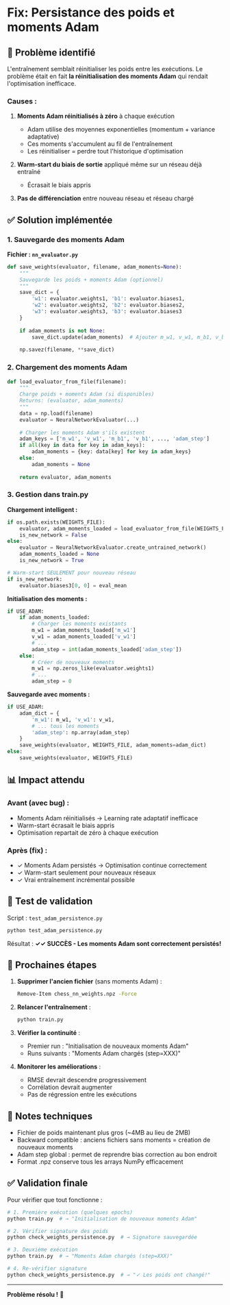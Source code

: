 # Fix: Persistance des poids et moments Adam

## 🐛 Problème identifié

L'entraînement semblait réinitialiser les poids entre les exécutions. Le problème était en fait **la réinitialisation des moments Adam** qui rendait l'optimisation inefficace.

### Causes :

1. **Moments Adam réinitialisés à zéro** à chaque exécution
   - Adam utilise des moyennes exponentielles (momentum + variance adaptative)
   - Ces moments s'accumulent au fil de l'entraînement
   - Les réinitialiser = perdre tout l'historique d'optimisation

2. **Warm-start du biais de sortie** appliqué même sur un réseau déjà entraîné
   - Écrasait le biais appris

3. **Pas de différenciation** entre nouveau réseau et réseau chargé

## ✅ Solution implémentée

### 1. Sauvegarde des moments Adam

**Fichier : `nn_evaluator.py`**

```python
def save_weights(evaluator, filename, adam_moments=None):
    """
    Sauvegarde les poids + moments Adam (optionnel)
    """
    save_dict = {
        'w1': evaluator.weights1, 'b1': evaluator.biases1,
        'w2': evaluator.weights2, 'b2': evaluator.biases2,
        'w3': evaluator.weights3, 'b3': evaluator.biases3
    }
    
    if adam_moments is not None:
        save_dict.update(adam_moments)  # Ajouter m_w1, v_w1, m_b1, v_b1, ..., adam_step
    
    np.savez(filename, **save_dict)
```

### 2. Chargement des moments Adam

```python
def load_evaluator_from_file(filename):
    """
    Charge poids + moments Adam (si disponibles)
    Returns: (evaluator, adam_moments)
    """
    data = np.load(filename)
    evaluator = NeuralNetworkEvaluator(...)
    
    # Charger les moments Adam s'ils existent
    adam_keys = ['m_w1', 'v_w1', 'm_b1', 'v_b1', ..., 'adam_step']
    if all(key in data for key in adam_keys):
        adam_moments = {key: data[key] for key in adam_keys}
    else:
        adam_moments = None
    
    return evaluator, adam_moments
```

### 3. Gestion dans train.py

**Chargement intelligent :**

```python
if os.path.exists(WEIGHTS_FILE):
    evaluator, adam_moments_loaded = load_evaluator_from_file(WEIGHTS_FILE)
    is_new_network = False
else:
    evaluator = NeuralNetworkEvaluator.create_untrained_network()
    adam_moments_loaded = None
    is_new_network = True

# Warm-start SEULEMENT pour nouveau réseau
if is_new_network:
    evaluator.biases3[0, 0] = eval_mean
```

**Initialisation des moments :**

```python
if USE_ADAM:
    if adam_moments_loaded:
        # Charger les moments existants
        m_w1 = adam_moments_loaded['m_w1']
        v_w1 = adam_moments_loaded['v_w1']
        # ...
        adam_step = int(adam_moments_loaded['adam_step'])
    else:
        # Créer de nouveaux moments
        m_w1 = np.zeros_like(evaluator.weights1)
        # ...
        adam_step = 0
```

**Sauvegarde avec moments :**

```python
if USE_ADAM:
    adam_dict = {
        'm_w1': m_w1, 'v_w1': v_w1,
        # ... tous les moments
        'adam_step': np.array(adam_step)
    }
    save_weights(evaluator, WEIGHTS_FILE, adam_moments=adam_dict)
else:
    save_weights(evaluator, WEIGHTS_FILE)
```

## 📊 Impact attendu

### Avant (avec bug) :
- Moments Adam réinitialisés → Learning rate adaptatif inefficace
- Warm-start écrasait le biais appris
- Optimisation repartait de zéro à chaque exécution

### Après (fix) :
- ✓ Moments Adam persistés → Optimisation continue correctement
- ✓ Warm-start seulement pour nouveaux réseaux
- ✓ Vrai entraînement incrémental possible

## 🧪 Test de validation

Script : `test_adam_persistence.py`

```bash
python test_adam_persistence.py
```

Résultat : **✓✓ SUCCÈS - Les moments Adam sont correctement persistés!**

## 🚀 Prochaines étapes

1. **Supprimer l'ancien fichier** (sans moments Adam) :
   ```bash
   Remove-Item chess_nn_weights.npz -Force
   ```

2. **Relancer l'entraînement** :
   ```bash
   python train.py
   ```

3. **Vérifier la continuité** :
   - Premier run : "Initialisation de nouveaux moments Adam"
   - Runs suivants : "Moments Adam chargés (step=XXX)"

4. **Monitorer les améliorations** :
   - RMSE devrait descendre progressivement
   - Corrélation devrait augmenter
   - Pas de régression entre les exécutions

## 📝 Notes techniques

- Fichier de poids maintenant plus gros (~4MB au lieu de 2MB)
- Backward compatible : anciens fichiers sans moments = création de nouveaux moments
- Adam step global : permet de reprendre bias correction au bon endroit
- Format .npz conserve tous les arrays NumPy efficacement

## ✅ Validation finale

Pour vérifier que tout fonctionne :

```bash
# 1. Première exécution (quelques epochs)
python train.py  # → "Initialisation de nouveaux moments Adam"

# 2. Vérifier signature des poids
python check_weights_persistence.py  # → Signature sauvegardée

# 3. Deuxième exécution
python train.py  # → "Moments Adam chargés (step=XXX)"

# 4. Re-vérifier signature
python check_weights_persistence.py  # → "✓ Les poids ont changé!"
```

---

**Problème résolu !** 🎉
